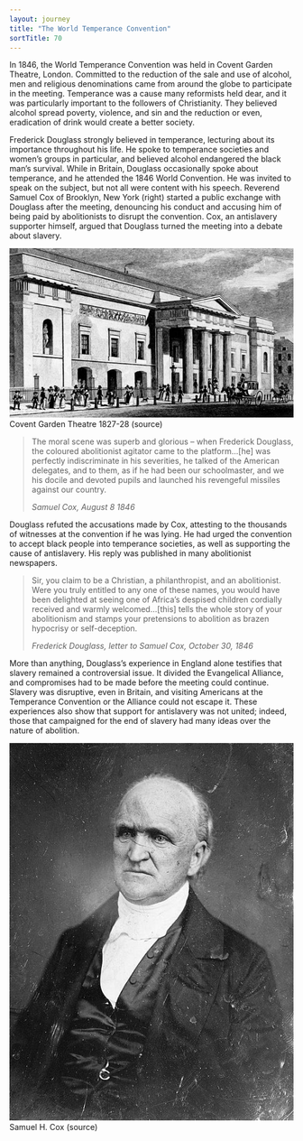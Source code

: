 ```yaml
---
layout: journey
title: "The World Temperance Convention"
sortTitle: 70
---
```


In 1846, the World Temperance Convention was held in Covent Garden Theatre, London. Committed to the reduction of the sale and use of alcohol, men and religious denominations came from around the globe to participate in the meeting. Temperance was a cause many reformists held dear, and it was particularly important to the followers of Christianity. They believed alcohol spread poverty, violence, and sin and the reduction or even, eradication of drink would create a better society. 

Frederick Douglass strongly believed in temperance, lecturing about its importance throughout his life. He spoke to temperance societies and women’s groups in particular, and believed alcohol endangered the black man’s survival. While in Britain, Douglass occasionally spoke about temperance, and he attended the 1846 World Convention. He was invited to speak on the subject, but not all were content with his speech. Reverend Samuel Cox of Brooklyn, New York (right) started a public exchange with Douglass after the meeting, denouncing his conduct and accusing him of being paid by abolitionists to disrupt the convention. Cox, an antislavery supporter himself, argued that Douglass turned the meeting into a debate about slavery.

![Picture of Covent Garden Theatre 1827-28](/img/Covent_Garden_Theatre_1827-28.jpg)
<span class="caption text-muted">Covent Garden Theatre 1827-28 (source)</span>

> The moral scene was superb and glorious – when Frederick Douglass, the coloured abolitionist agitator came to the platform…[he] was perfectly indiscriminate in his severities, he talked of the American delegates, and to them, as if he had been our schoolmaster, and we his docile and devoted pupils and launched his revengeful missiles against our country. 
> <footer><cite>Samuel Cox, August 8 1846</cite></footer>

Douglass refuted the accusations made by Cox, attesting to the thousands of witnesses at the convention if he was lying. He had urged the convention to accept black people into temperance societies, as well as supporting the cause of antislavery. His reply was published in many abolitionist newspapers.

> Sir, you claim to be a Christian, a philanthropist, and an abolitionist. Were you truly entitled to any one of these names, you would have been delighted at seeing one of Africa’s despised children cordially received and warmly welcomed…[this] tells the whole story of your abolitionism and stamps your pretensions to abolition as brazen hypocrisy or self-deception.
> <footer><cite>Frederick Douglass, letter to Samuel Cox, October 30, 1846</cite></footer>

More than anything, Douglass’s experience in England alone testifies that slavery remained a controversial issue. It divided the Evangelical Alliance, and compromises had to be made before the meeting could continue. Slavery was disruptive, even in Britain, and visiting Americans at the Temperance Convention or the Alliance could not escape it. These experiences also show that support for antislavery was not united; indeed, those that campaigned for the end of slavery had many ideas over the nature of abolition.

![Picture of Samuel H. Cox](/img/SHCox.jpg)
<span class="caption text-muted">Samuel H. Cox (source)</span>